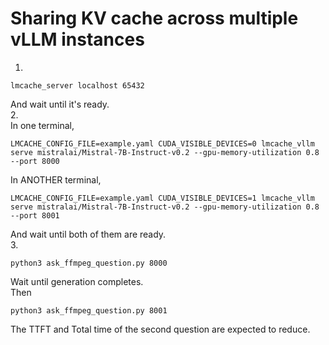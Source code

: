# Sharing KV cache across multiple vLLM instances
1.   
```
lmcache_server localhost 65432
```
And wait until it's ready.  
2.  
In one terminal,  
```
LMCACHE_CONFIG_FILE=example.yaml CUDA_VISIBLE_DEVICES=0 lmcache_vllm serve mistralai/Mistral-7B-Instruct-v0.2 --gpu-memory-utilization 0.8 --port 8000
```
In ANOTHER terminal, 
```
LMCACHE_CONFIG_FILE=example.yaml CUDA_VISIBLE_DEVICES=1 lmcache_vllm serve mistralai/Mistral-7B-Instruct-v0.2 --gpu-memory-utilization 0.8 --port 8001
```
And wait until both of them are ready.  
3.  
```
python3 ask_ffmpeg_question.py 8000
```
Wait until generation completes.  
Then  
```
python3 ask_ffmpeg_question.py 8001
```
The TTFT and Total time of the second question are expected to reduce.  

